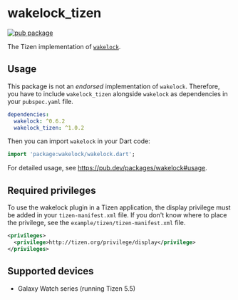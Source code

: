 # wakelock_tizen

[![pub package](https://img.shields.io/pub/v/wakelock_tizen.svg)](https://pub.dev/packages/wakelock_tizen)

The Tizen implementation of [`wakelock`](https://pub.dev/packages/wakelock).

## Usage

This package is not an _endorsed_ implementation of `wakelock`. Therefore, you have to include `wakelock_tizen` alongside `wakelock` as dependencies in your `pubspec.yaml` file.

```yaml
dependencies:
  wakelock: ^0.6.2
  wakelock_tizen: ^1.0.2
```

Then you can import `wakelock` in your Dart code:

```dart
import 'package:wakelock/wakelock.dart';
```

For detailed usage, see https://pub.dev/packages/wakelock#usage.

## Required privileges

To use the wakelock plugin in a Tizen application, the display privilege must be added in your `tizen-manifest.xml` file. If you don't know where to place the privilege, see the `example/tizen/tizen-manifest.xml` file.

```xml
<privileges>
  <privilege>http://tizen.org/privilege/display</privilege>
</privileges>
```

## Supported devices

- Galaxy Watch series (running Tizen 5.5)
